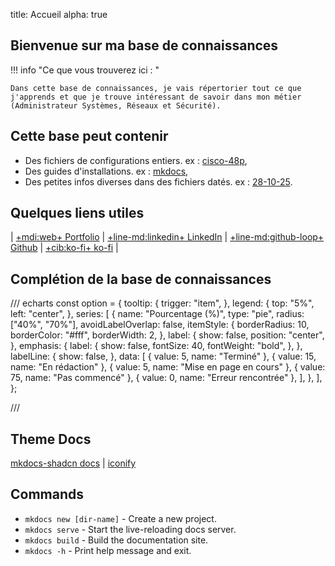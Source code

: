 title: Accueil
alpha: true

## Bienvenue sur ma base de connaissances

!!! info "Ce que vous trouverez ici : "

    Dans cette base de connaissances, je vais répertorier tout ce que j'apprends et que je trouve intéressant de savoir dans mon métier (Administrateur Systèmes, Réseaux et Sécurité).

## Cette base peut contenir

* Des fichiers de configurations entiers. ex : [cisco-48p](./conf/cisco-48p.md),
* Des guides d'installations. ex : [mkdocs](./conf/mkdocs.md),
* Des petites infos diverses dans des fichiers datés. ex : [28-10-25](./daily/28-10-25.md).

## Quelques liens utiles

| [ +mdi:web+ Portfolio](https://dreynaud.ipv64.net) | [ +line-md:linkedin+ LinkedIn](https://linkedin.com/in/dreynaud) | [ +line-md:github-loop+ Github](https://github.com/coockiepickle) | [ +cib:ko-fi+ ko-fi](https://ko-fi.com/A0A51NJ7PE) |

## Complétion de la base de connaissances

/// echarts
const option = {
  tooltip: {
    trigger: "item",
  },
  legend: {
    top: "5%",
    left: "center",
  },
  series: [
    {
      name: "Pourcentage (%)",
      type: "pie",
      radius: ["40%", "70%"],
      avoidLabelOverlap: false,
      itemStyle: {
        borderRadius: 10,
        borderColor: "#fff",
        borderWidth: 2,
      },
      label: {
        show: false,
        position: "center",
      },
      emphasis: {
        label: {
          show: false,
          fontSize: 40,
          fontWeight: "bold",
        },
      },
      labelLine: {
        show: false,
      },
      data: [
        { value: 5, name: "Terminé" },
        { value: 15, name: "En rédaction" },
        { value: 5, name: "Mise en page en cours" },
        { value: 75, name: "Pas commencé" },
        { value: 0, name: "Erreur rencontrée" },
      ],
    },
  ],
};

///

## Theme Docs

[mkdocs-shadcn docs](https://asiffer.github.io/mkdocs-shadcn/) | [iconify](https://icon-sets.iconify.design/)

## Commands

* `mkdocs new [dir-name]` - Create a new project.
* `mkdocs serve` - Start the live-reloading docs server.
* `mkdocs build` - Build the documentation site.
* `mkdocs -h` - Print help message and exit.
